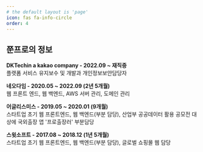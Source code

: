 ```yaml
---
# the default layout is 'page'
icon: fas fa-info-circle
order: 4
---
```


## 쭌프로의 정보

**DKTechin a kakao company - 2022.09 ~ 재직중**  
플랫폼 서비스 유지보수 및 개발과 개인정보보안담당자

**네오다임 - 2020.05 ~ 2022.09 (2년 5개월)**  
웹 프론트 엔드, 웹 백엔드, AWS 서버 관리, 도메인 관리

**어글리스미스 - 2019.05 ~ 2020.01 (9개월)**  
스타트업 초기 웹 프론트엔드, 웹 백엔드(부분 담당), 산업부 공공데이터 활용 공모전 대상에 국외출장 앱 '프로출장러' 부분담당

**스윗소프트 - 2017.08 ~ 2018.12 (1년 5개월)**  
스타트업 초기 웹 프론트엔드, 웹 백엔드(부분 담당), 글로벌 쇼핑몰 웹 담당
